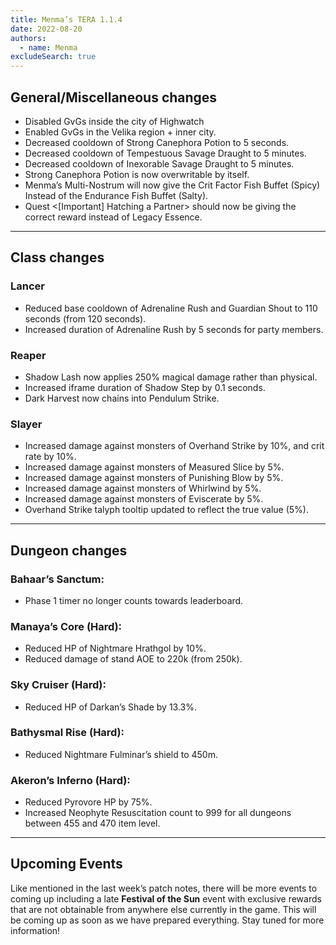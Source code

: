 ```yaml
---
title: Menma’s TERA 1.1.4
date: 2022-08-20
authors:
  - name: Menma
excludeSearch: true
---
```


## General/Miscellaneous changes
- Disabled GvGs inside the city of Highwatch
- Enabled GvGs in the Velika region + inner city.
- Decreased cooldown of Strong Canephora Potion to 5 seconds.
- Decreased cooldown of Tempestuous Savage Draught to 5 minutes.
- Decreased cooldown of Inexorable Savage Draught to 5 minutes.
- Strong Canephora Potion is now overwritable by itself.
- Menma’s Multi-Nostrum will now give the Crit Factor Fish Buffet (Spicy) Instead of the Endurance Fish Buffet (Salty).
- Quest <[Important] Hatching a Partner> should now be giving the correct reward instead of Legacy Essence.

<hr/>

## Class changes
### Lancer
  - Reduced base cooldown of Adrenaline Rush and Guardian Shout to 110 seconds (from 120 seconds).
  - Increased duration of Adrenaline Rush by 5 seconds for party members.
### Reaper
  - Shadow Lash now applies 250% magical damage rather than physical.
  - Increased iframe duration of Shadow Step by 0.1 seconds.
  - Dark Harvest now chains into Pendulum Strike.
### Slayer
  - Increased damage against monsters of Overhand Strike by 10%, and crit rate by 10%.
  - Increased damage against monsters of Measured Slice by 5%.
  - Increased damage against monsters of Punishing Blow by 5%.
  - Increased damage against monsters of Whirlwind by 5%.
  - Increased damage against monsters of Eviscerate by 5%.
  - Overhand Strike talyph tooltip updated to reflect the true value (5%).

<hr/>

## Dungeon changes
### Bahaar’s Sanctum:
  - Phase 1 timer no longer counts towards leaderboard.
### Manaya’s Core (Hard):
  - Reduced HP of Nightmare Hrathgol by 10%.
  - Reduced damage of stand AOE to 220k (from 250k).
### Sky Cruiser (Hard):
  - Reduced HP of Darkan’s Shade by 13.3%.
### Bathysmal Rise (Hard):
  - Reduced Nightmare Fulminar’s shield to 450m.
### Akeron’s Inferno (Hard):
  - Reduced Pyrovore HP by 75%.
- Increased Neophyte Resuscitation count to 999 for all dungeons between 455 and 470 item level.

<hr/>

## Upcoming Events

Like mentioned in the last week’s patch notes, there will be more events to coming up including a late **Festival of the Sun** event with exclusive rewards that are not obtainable from anywhere else currently in the game. This will be coming up as soon as we have prepared everything. Stay tuned for more information!